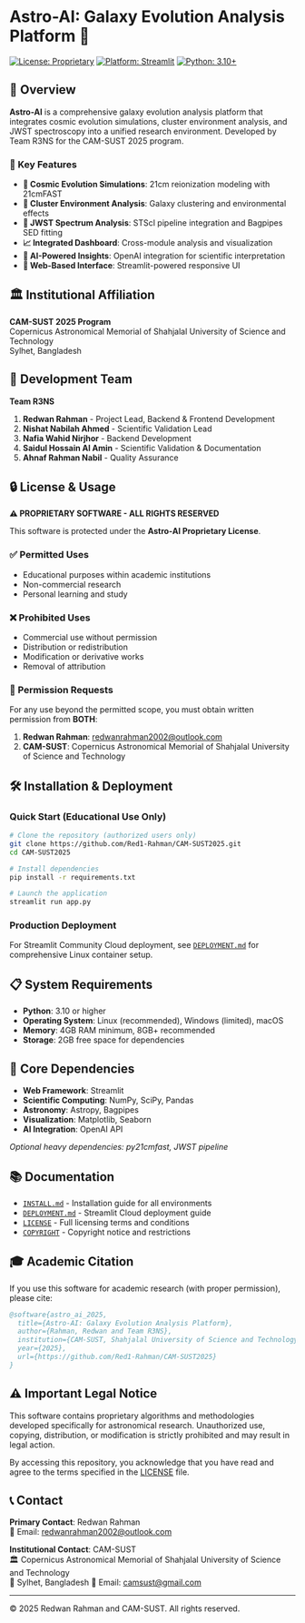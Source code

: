 # Astro-AI: Galaxy Evolution Analysis Platform 🌌

[![License: Proprietary](https://img.shields.io/badge/License-Proprietary-red.svg)](LICENSE)
[![Platform: Streamlit](https://img.shields.io/badge/Platform-Streamlit-FF4B4B.svg)](https://streamlit.io/)
[![Python: 3.10+](https://img.shields.io/badge/Python-3.10+-blue.svg)](https://python.org/)

## 🚀 Overview

**Astro-AI** is a comprehensive galaxy evolution analysis platform that integrates cosmic evolution simulations, cluster environment analysis, and JWST spectroscopy into a unified research environment. Developed by Team R3NS for the CAM-SUST 2025 program.

### 🎯 Key Features

- **🌌 Cosmic Evolution Simulations**: 21cm reionization modeling with 21cmFAST
- **🌟 Cluster Environment Analysis**: Galaxy clustering and environmental effects
- **🔭 JWST Spectrum Analysis**: STScI pipeline integration and Bagpipes SED fitting
- **📈 Integrated Dashboard**: Cross-module analysis and visualization
- **🤖 AI-Powered Insights**: OpenAI integration for scientific interpretation
- **📱 Web-Based Interface**: Streamlit-powered responsive UI

## 🏛️ Institutional Affiliation

**CAM-SUST 2025 Program**  
Copernicus Astronomical Memorial of Shahjalal University of Science and Technology  
Sylhet, Bangladesh

## 👥 Development Team

**Team R3NS**

1. **Redwan Rahman** - Project Lead, Backend & Frontend Development
2. **Nishat Nabilah Ahmed** - Scientific Validation Lead
3. **Nafia Wahid Nirjhor** - Backend Development
4. **Saidul Hossain Al Amin** - Scientific Validation & Documentation
5. **Ahnaf Rahman Nabil** - Quality Assurance

## 🔒 License & Usage

**⚠️ PROPRIETARY SOFTWARE - ALL RIGHTS RESERVED**

This software is protected under the **Astro-AI Proprietary License**.

### ✅ Permitted Uses

- Educational purposes within academic institutions
- Non-commercial research
- Personal learning and study

### ❌ Prohibited Uses

- Commercial use without permission
- Distribution or redistribution
- Modification or derivative works
- Removal of attribution

### 📧 Permission Requests

For any use beyond the permitted scope, you must obtain written permission from **BOTH**:

1. **Redwan Rahman**: redwanrahman2002@outlook.com
2. **CAM-SUST**: Copernicus Astronomical Memorial of Shahjalal University of Science and Technology

## 🛠️ Installation & Deployment

### Quick Start (Educational Use Only)

```bash
# Clone the repository (authorized users only)
git clone https://github.com/Red1-Rahman/CAM-SUST2025.git
cd CAM-SUST2025

# Install dependencies
pip install -r requirements.txt

# Launch the application
streamlit run app.py
```

### Production Deployment

For Streamlit Community Cloud deployment, see [`DEPLOYMENT.md`](DEPLOYMENT.md) for comprehensive Linux container setup.

## 📋 System Requirements

- **Python**: 3.10 or higher
- **Operating System**: Linux (recommended), Windows (limited), macOS
- **Memory**: 4GB RAM minimum, 8GB+ recommended
- **Storage**: 2GB free space for dependencies

## 🔧 Core Dependencies

- **Web Framework**: Streamlit
- **Scientific Computing**: NumPy, SciPy, Pandas
- **Astronomy**: Astropy, Bagpipes
- **Visualization**: Matplotlib, Seaborn
- **AI Integration**: OpenAI API

_Optional heavy dependencies: py21cmfast, JWST pipeline_

## 📚 Documentation

- [`INSTALL.md`](INSTALL.md) - Installation guide for all environments
- [`DEPLOYMENT.md`](DEPLOYMENT.md) - Streamlit Cloud deployment guide
- [`LICENSE`](LICENSE) - Full licensing terms and conditions
- [`COPYRIGHT`](COPYRIGHT) - Copyright notice and restrictions

## 🎓 Academic Citation

If you use this software for academic research (with proper permission), please cite:

```bibtex
@software{astro_ai_2025,
  title={Astro-AI: Galaxy Evolution Analysis Platform},
  author={Rahman, Redwan and Team R3NS},
  institution={CAM-SUST, Shahjalal University of Science and Technology},
  year={2025},
  url={https://github.com/Red1-Rahman/CAM-SUST2025}
}
```

## ⚠️ Important Legal Notice

This software contains proprietary algorithms and methodologies developed specifically for astronomical research. Unauthorized use, copying, distribution, or modification is strictly prohibited and may result in legal action.

By accessing this repository, you acknowledge that you have read and agree to the terms specified in the [LICENSE](LICENSE) file.

## 📞 Contact

**Primary Contact**: Redwan Rahman  
📧 Email: redwanrahman2002@outlook.com

**Institutional Contact**: CAM-SUST  
🏛️ Copernicus Astronomical Memorial of Shahjalal University of Science and Technology  
📍 Sylhet, Bangladesh
📧 Email: camsust@gmail.com

---

© 2025 Redwan Rahman and CAM-SUST. All rights reserved.
